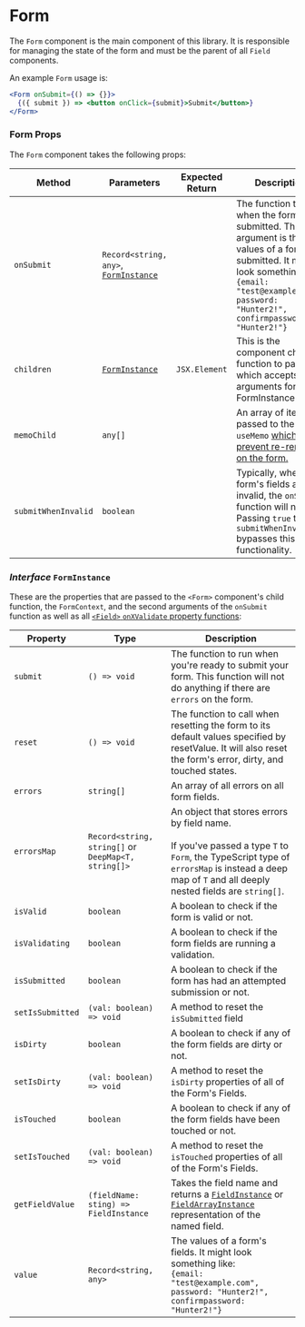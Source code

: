 # Form

The `Form` component is the main component of this library. It is responsible for managing the state of the form and
must be the parent of all `Field` components.

An example `Form` usage is:

```jsx
<Form onSubmit={() => {}}>
  {({ submit }) => <button onClick={submit}>Submit</button>}
</Form>
```

### Form Props

The `Form` component takes the following props:

| Method              | Parameters                                                       | Expected Return | Description                                                                                                                                                                                                                |
| ------------------- | ---------------------------------------------------------------- | --------------- | -------------------------------------------------------------------------------------------------------------------------------------------------------------------------------------------------------------------------- |
| `onSubmit`          | `Record<string, any>`, [`FormInstance`](#interface-forminstance) |                 | The function to call when the form is submitted. The first argument is the values of a form submitted. It might look something like:<br />`{email: "test@example.com", password: "Hunter2!", confirmpassword: "Hunter2!"}` |
| `children`          | [`FormInstance`](#interface-forminstance)                        | `JSX.Element`   | This is the component child function to pass, which accepts the arguments for FormInstance.                                                                                                                                |
| `memoChild`         | `any[]`                                                          |                 | An array of items passed to the inner `useMemo` [which helps prevent re-renders on the form.](/guides/performance-optimizations)                                                                                           |
| `submitWhenInvalid` | `boolean`                                                        |                 | Typically, when a form's fields are invalid, the `onSubmit` function will not run. Passing `true` to `submitWhenInvalid` bypasses this functionality.                                                                      |

### _Interface_ `FormInstance`

These are the properties that are passed to the `<Form>` component's child function, the `FormContext`, and the second arguments of the `onSubmit` function as well as all [`<Field>` `onXValidate` property functions](/reference/field#field-props):

| Property         | Type                                                | Description                                                                                                                                                                                                |
| ---------------- | --------------------------------------------------- | ---------------------------------------------------------------------------------------------------------------------------------------------------------------------------------------------------------- |
| `submit`         | `() => void`                                        | The function to run when you're ready to submit your form. This function will not do anything if there are `errors` on the form.                                                                           |
| `reset`          | `() => void`                                        | The function to call when resetting the form to its default values specified by resetValue. It will also reset the form's error, dirty, and touched states.                                                |
| `errors`         | `string[]`                                          | An array of all errors on all form fields.                                                                                                                                                                 |
| `errorsMap`      | `Record<string, string[]` or `DeepMap<T, string[]>` | An object that stores errors by field name.<br/><br/>If you've passed a type `T` to `Form`, the TypeScript type of `errorsMap` is instead a deep map of `T` and all deeply nested fields are `string[]`.   |
| `isValid`        | `boolean`                                           | A boolean to check if the form is valid or not.                                                                                                                                                            |
| `isValidating`   | `boolean`                                           | A boolean to check if the form fields are running a validation.                                                                                                                                            |
| `isSubmitted`    | `boolean`                                           | A boolean to check if the form has had an attempted submission or not.                                                                                                                                     |
| `setIsSubmitted` | `(val: boolean) => void`                            | A method to reset the `isSubmitted` field                                                                                                                                                                  |
| `isDirty`        | `boolean`                                           | A boolean to check if any of the form fields are dirty or not.                                                                                                                                             |
| `setIsDirty`     | `(val: boolean) => void`                            | A method to reset the `isDirty` properties of all of the Form's Fields.                                                                                                                                    |
| `isTouched`      | `boolean`                                           | A boolean to check if any of the form fields have been touched or not.                                                                                                                                     |
| `setIsTouched`   | `(val: boolean) => void`                            | A method to reset the `isTouched` properties of all of the Form's Fields.                                                                                                                                  |
| `getFieldValue`  | `(fieldName: sting) => FieldInstance`               | Takes the field name and returns a [`FieldInstance`](/reference/field#interface-fieldinstance) or [`FieldArrayInstance`](/reference/array#interface-fieldarrayinstance) representation of the named field. |
| `value`          | `Record<string, any>`                               | The values of a form's fields. It might look something like:<br />`{email: "test@example.com", password: "Hunter2!", confirmpassword: "Hunter2!"}`                                                         |
